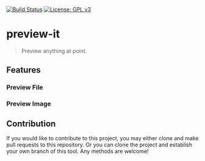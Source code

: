 [![Build Status](https://travis-ci.com/jcs-elpa/preview-it.svg?branch=master)](https://travis-ci.com/jcs-elpa/preview-it)
[![License: GPL v3](https://img.shields.io/badge/License-GPL%20v3-blue.svg)](https://www.gnu.org/licenses/gpl-3.0)

# preview-it
> Preview anything at point.

## Features

### Preview File

### Preview Image

## Contribution

If you would like to contribute to this project, you may either
clone and make pull requests to this repository. Or you can
clone the project and establish your own branch of this tool.
Any methods are welcome!
